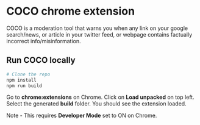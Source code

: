 # COCO chrome extension

COCO is a moderation tool that warns you when any link on your google search/news, or article in your twitter feed, or webpage contains factually incorrect info/misinformation.

## Run COCO locally

```bash
# Clone the repo
npm install
npm run build
```

Go to **chrome:extensions** on Chrome. Click on **Load unpacked** on top left. Select the generated **build** folder. You should see the extension loaded.

Note - This requires **Developer Mode** set to ON on Chrome.
